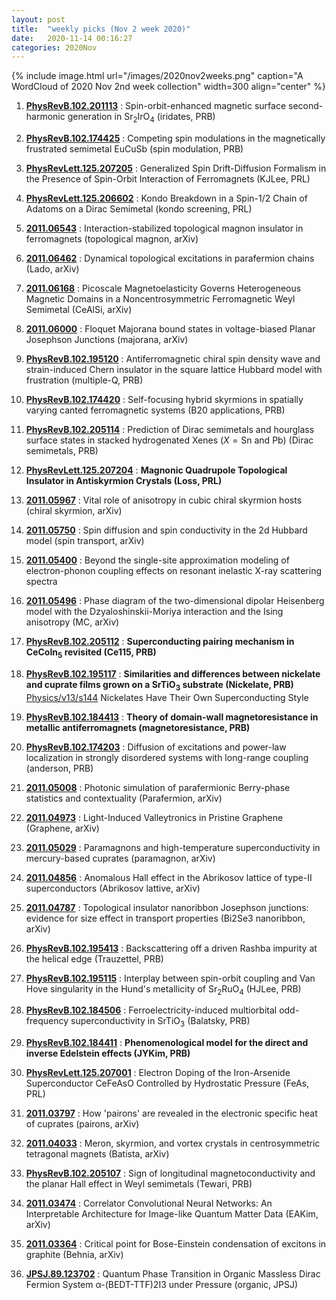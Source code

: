 ```yaml
---
layout: post
title:  "weekly picks (Nov 2 week 2020)"
date:   2020-11-14 00:16:27
categories: 2020Nov
---
```


{% include image.html url="/images/2020nov2weeks.png" caption="A WordCloud of 2020 Nov 2nd week collection" width=300 align="center" %}


1. **[PhysRevB.102.201113](https://link.aps.org/doi/10.1103/PhysRevB.102.201113)** : Spin-orbit-enhanced magnetic surface second-harmonic generation in ${\mathrm{Sr}}_{2}\mathrm{Ir}{\mathrm{O}}_{4}$ (iridates, PRB)

1. **[PhysRevB.102.174425](https://link.aps.org/doi/10.1103/PhysRevB.102.174425)** : Competing spin modulations in the magnetically frustrated semimetal EuCuSb (spin modulation, PRB)

1. **[PhysRevLett.125.207205](https://link.aps.org/doi/10.1103/PhysRevLett.125.207205)** : Generalized Spin Drift-Diffusion Formalism in the Presence of Spin-Orbit Interaction of Ferromagnets (KJLee, PRL)

1. **[PhysRevLett.125.206602](https://link.aps.org/doi/10.1103/PhysRevLett.125.206602)** : Kondo Breakdown in a Spin-$1/2$ Chain of Adatoms on a Dirac Semimetal (kondo screening, PRL)    


1. **[2011.06543](http://arxiv.org/abs/2011.06543)** : Interaction-stabilized topological magnon insulator in ferromagnets (topological magnon, arXiv)

1. **[2011.06462](http://arxiv.org/abs/2011.06462)** : Dynamical topological excitations in parafermion chains (Lado, arXiv)

1. **[2011.06168](http://arxiv.org/abs/2011.06168)** : Picoscale Magnetoelasticity Governs Heterogeneous Magnetic Domains in a Noncentrosymmetric Ferromagnetic Weyl Semimetal (CeAlSi, arXiv)

1. **[2011.06000](http://arxiv.org/abs/2011.06000)** : Floquet Majorana bound states in voltage-biased Planar Josephson Junctions (majorana, arXiv)

1. **[PhysRevB.102.195120](https://link.aps.org/doi/10.1103/PhysRevB.102.195120)** : Antiferromagnetic chiral spin density wave and strain-induced Chern insulator in the square lattice Hubbard model with frustration (multiple-Q, PRB)

1. **[PhysRevB.102.174420](https://link.aps.org/doi/10.1103/PhysRevB.102.174420)** : Self-focusing hybrid skyrmions in spatially varying canted ferromagnetic systems (B20 applications, PRB)

1. **[PhysRevB.102.205114](https://link.aps.org/doi/10.1103/PhysRevB.102.205114)** : Prediction of Dirac semimetals and hourglass surface states in stacked hydrogenated Xenes ($X=\mathrm{Sn}$ and Pb) (Dirac semimetals, PRB)

1. **[PhysRevLett.125.207204](https://link.aps.org/doi/10.1103/PhysRevLett.125.207204)** : **Magnonic Quadrupole Topological Insulator in Antiskyrmion Crystals (Loss, PRL)**


1. **[2011.05967](http://arxiv.org/abs/2011.05967)** : Vital role of anisotropy in cubic chiral skyrmion hosts (chiral skyrmion, arXiv)

1. **[2011.05750](http://arxiv.org/abs/2011.05750)** : Spin diffusion and spin conductivity in the 2d Hubbard model (spin transport, arXiv)

1. **[2011.05400](http://arxiv.org/abs/2011.05400)** : Beyond the single-site approximation modeling of electron-phonon coupling effects on resonant inelastic X-ray scattering spectra

1. **[2011.05496](http://arxiv.org/abs/2011.05496)** : Phase diagram of the two-dimensional dipolar Heisenberg model with the Dzyaloshinskii-Moriya interaction and the Ising anisotropy (MC, arXiv)

1. **[PhysRevB.102.205112](https://link.aps.org/doi/10.1103/PhysRevB.102.205112)** : **Superconducting pairing mechanism in $\mathrm{CeCo}{\mathrm{In}}_{5}$ revisited (Ce115, PRB)**

1. **[PhysRevB.102.195117](https://link.aps.org/doi/10.1103/PhysRevB.102.195117)** : **Similarities and differences between nickelate and cuprate films grown on a ${\mathrm{SrTiO}}_{3}$ substrate (Nickelate, PRB)**  [Physics/v13/s144](https://physics.aps.org/articles/v13/s144) Nickelates Have Their Own Superconducting Style

1. **[PhysRevB.102.184413](https://link.aps.org/doi/10.1103/PhysRevB.102.184413)** : **Theory of domain-wall magnetoresistance in metallic antiferromagnets (magnetoresistance, PRB)**

1. **[PhysRevB.102.174203](https://link.aps.org/doi/10.1103/PhysRevB.102.174203)** : Diffusion of excitations and power-law localization in strongly disordered systems with long-range coupling (anderson, PRB)



1. **[2011.05008](http://arxiv.org/abs/2011.05008)** : Photonic simulation of parafermionic Berry-phase statistics and contextuality (Parafermion, arXiv)

1. **[2011.04973](http://arxiv.org/abs/2011.04973)** : Light-Induced Valleytronics in Pristine Graphene (Graphene, arXiv)

1. **[2011.05029](http://arxiv.org/abs/2011.05029)** : Paramagnons and high-temperature superconductivity in mercury-based cuprates (paramagnon, arXiv)

1. **[2011.04856](http://arxiv.org/abs/2011.04856)** : Anomalous Hall effect in the Abrikosov lattice of type-II superconductors (Abrikosov lattive, arXiv)

1. **[2011.04787](http://arxiv.org/abs/2011.04787)** : Topological insulator nanoribbon Josephson junctions: evidence for size effect in transport properties (Bi2Se3 nanoribbon, arXiv)

1. **[PhysRevB.102.195413](https://link.aps.org/doi/10.1103/PhysRevB.102.195413)** : Backscattering off a driven Rashba impurity at the helical edge (Trauzettel, PRB)

1. **[PhysRevB.102.195115](https://link.aps.org/doi/10.1103/PhysRevB.102.195115)** : Interplay between spin-orbit coupling and Van Hove singularity in the Hund's metallicity of ${\mathrm{Sr}}_{2}{\mathrm{RuO}}_{4}$ (HJLee, PRB)

1. **[PhysRevB.102.184506](https://link.aps.org/doi/10.1103/PhysRevB.102.184506)** : Ferroelectricity-induced multiorbital odd-frequency superconductivity in $\mathrm{Sr}\mathrm{Ti}{\mathrm{O}}_{3}$ (Balatsky, PRB)

1. **[PhysRevB.102.184411](https://link.aps.org/doi/10.1103/PhysRevB.102.184411)** : **Phenomenological model for the direct and inverse Edelstein effects (JYKim, PRB)**

1. **[PhysRevLett.125.207001](https://link.aps.org/doi/10.1103/PhysRevLett.125.207001)** : Electron Doping of the Iron-Arsenide Superconductor CeFeAsO Controlled by Hydrostatic Pressure (FeAs, PRL)


1. **[2011.03797](http://arxiv.org/abs/2011.03797)** : How 'pairons' are revealed in the electronic specific heat of cuprates (pairons, arXiv)

1. **[2011.04033](http://arxiv.org/abs/2011.04033)** :  Meron, skyrmion, and vortex crystals in centrosymmetric tetragonal magnets (Batista, arXiv)

1. **[PhysRevB.102.205107](https://link.aps.org/doi/10.1103/PhysRevB.102.205107)** : Sign of longitudinal magnetoconductivity and the planar Hall effect in Weyl semimetals (Tewari, PRB)


1. **[2011.03474](http://arxiv.org/abs/2011.03474)** : Correlator Convolutional Neural Networks: An Interpretable Architecture for Image-like Quantum Matter Data (EAKim, arXiv)

1. **[2011.03364](http://arxiv.org/abs/2011.03364)** : Critical point for Bose-Einstein condensation of excitons in graphite (Behnia, arXiv)

1. **[JPSJ.89.123702](https://journals.jps.jp/doi/10.7566/JPSJ.89.123702)** : Quantum Phase Transition in Organic Massless Dirac Fermion System α-(BEDT-TTF)2I3 under Pressure (organic, JPSJ)
